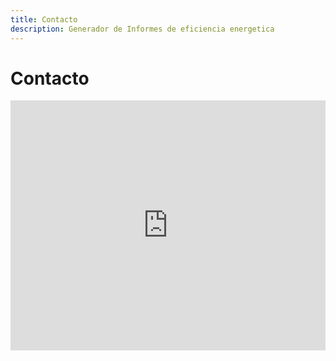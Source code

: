 ```yaml
---
title: Contacto
description: Generador de Informes de eficiencia energetica
---
```

# Contacto
<iframe src="https://1kwm2.com/contacto/" style=" top:0; left:0; bottom:0; right:0; width:100%; height: 400px;border:none; margin:0; padding:0; overflow:hidden; z-index:999999;">
</iframe>



